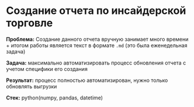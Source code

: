 # Создание отчета по инсайдерской торговле

**Проблема:** Создание данного отчета вручную занимает много времени + итогом работы является текст в формате `.md` (это была еженедельная задача)

**Задача:** максимально автоматизировать процесс обновления отчета с учетом специфики его создания

**Результат:** процесс полностью автоматизирован, нужно только обновлять выгрузки

**Стек:** python(numpy, pandas, datetime)
